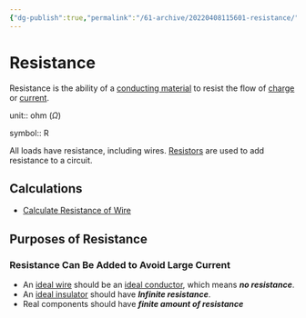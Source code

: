 ```yaml
---
{"dg-publish":true,"permalink":"/61-archive/20220408115601-resistance/","dgHomeLink":true,"dgPassFrontmatter":false}
---
```



# Resistance

Resistance is the ability of a [conducting material](20220408103057-conductors-and-insulators.md) to resist the flow of [charge](Charge) or [current](20220408104411-current.md).

unit:: ohm ($\Omega$)

<!--SR:!2022-04-26,4,270-->

symbol:: R

<!--SR:!2022-04-26,4,270-->

All loads have resistance, including wires.
[Resistors](20220221120700-resistor.md) are used to add resistance to a circuit.

## Calculations

- [Calculate Resistance of Wire](20220408120147-calculate-resistance-of-wire.md)

## Purposes of Resistance

### Resistance Can Be Added to Avoid Large Current

- An [ideal wire](Ideal-Wire) should be an [ideal conductor](Ideal-Conductor), which means **_no resistance_**.
- An [ideal insulator](Ideal-Insulator) should have **_Infinite resistance_**.
- Real components should have **_finite amount of resistance_**
